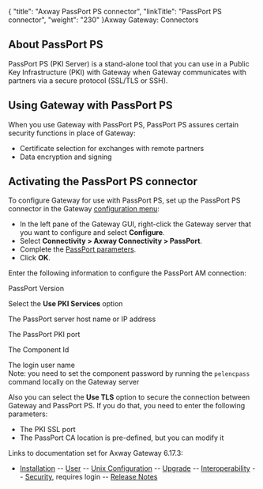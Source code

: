 {
    "title": "Axway PassPort PS connector",
    "linkTitle": "PassPort PS connector",
    "weight": "230"
}<span class="mc-variable axway_variables.Component_Long_Name variable">Axway Gateway</span>: Connectors

## About PassPort PS

PassPort PS (PKI Server) is a stand-alone tool that you can use in a Public Key Infrastructure (PKI) with Gateway when Gateway communicates with partners via a secure protocol (SSL/TLS or SSH).

## Using Gateway with PassPort PS

When you use Gateway with PassPort PS, PassPort PS assures certain security functions in place of Gateway:

-   Certificate selection for exchanges with remote partners
-   Data encryption and signing

## Activating the PassPort PS connector

To configure Gateway for use with PassPort PS, set up the PassPort PS connector in the Gateway [configuration menu](../../../configuration_start_here/config_procedure#Configuring_Gateway):

-   In the left pane of the Gateway GUI, right-click the Gateway server that you want to configure and select <span style="font-weight: bold;">Configure</span>.
-   Select <span style="font-weight: bold;">Connectivity > Axway Connectivity > PassPort</span>.
-   Complete the [PassPort parameters](../../../configuration_start_here/config_connectors#olh_connectivity_passport).
-   Click <span style="font-weight: bold;">OK</span>.

Enter the following information to configure the PassPort AM connection:

<span class="mc-variable suite_variables.PassPortName variable">PassPort</span> Version

Select the **Use PKI Services** option

The <span class="mc-variable suite_variables.PassPortName variable">PassPort</span> server host name or IP address

The PassPort PKI port

The Component Id

The login user name  
Note: you need to set the component password by running the `pelencpass `command locally on the <span class="mc-variable suite_variables.GatewayName variable">Gateway</span> server

Also you can select the **Use TLS** option to secure the connection between <span class="mc-variable axway_variables.Component_Short_Name variable">Gateway</span> and <span class="mc-variable suite_variables.PassPortName variable">PassPort</span> PS. If you do that, you need to enter the following parameters:

-   The PKI SSL port
-   The <span class="mc-variable suite_variables.PassPortName variable">PassPort</span> CA location is pre-defined, but you can modify it

Links to documentation set for Axway Gateway <span class="mc-variable axway_variables.Release_Number variable">6.17.3</span>:

-   [Installation](#) -- [User](#) -- [Unix Configuration](#) -- [Upgrade](#) -- [Interoperability](#) -- [Security](#), requires login -- [Release Notes](#)
